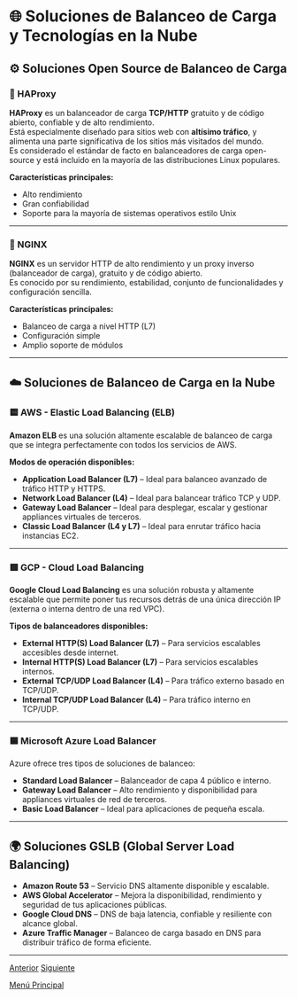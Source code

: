 # 🌐 Soluciones de Balanceo de Carga y Tecnologías en la Nube

## ⚙️ Soluciones Open Source de Balanceo de Carga

### 🧱 HAProxy

**HAProxy** es un balanceador de carga **TCP/HTTP** gratuito y de código abierto, confiable y de alto rendimiento.  
Está especialmente diseñado para sitios web con **altísimo tráfico**, y alimenta una parte significativa de los sitios más visitados del mundo.  
Es considerado el estándar de facto en balanceadores de carga open-source y está incluido en la mayoría de las distribuciones Linux populares.  

**Características principales:**
* Alto rendimiento
* Gran confiabilidad
* Soporte para la mayoría de sistemas operativos estilo Unix

---

### 🧭 NGINX

**NGINX** es un servidor HTTP de alto rendimiento y un proxy inverso (balanceador de carga), gratuito y de código abierto.  
Es conocido por su rendimiento, estabilidad, conjunto de funcionalidades y configuración sencilla.

**Características principales:**
* Balanceo de carga a nivel HTTP (L7)
* Configuración simple
* Amplio soporte de módulos

---

## ☁️ Soluciones de Balanceo de Carga en la Nube

### 🟨 AWS - Elastic Load Balancing (ELB)

**Amazon ELB** es una solución altamente escalable de balanceo de carga que se integra perfectamente con todos los servicios de AWS.

**Modos de operación disponibles:**

* **Application Load Balancer (L7)** – Ideal para balanceo avanzado de tráfico HTTP y HTTPS.
* **Network Load Balancer (L4)** – Ideal para balancear tráfico TCP y UDP.
* **Gateway Load Balancer** – Ideal para desplegar, escalar y gestionar appliances virtuales de terceros.
* **Classic Load Balancer (L4 y L7)** – Ideal para enrutar tráfico hacia instancias EC2.

---

### 🟥 GCP - Cloud Load Balancing

**Google Cloud Load Balancing** es una solución robusta y altamente escalable que permite poner tus recursos detrás de una única dirección IP (externa o interna dentro de una red VPC).

**Tipos de balanceadores disponibles:**

* **External HTTP(S) Load Balancer (L7)** – Para servicios escalables accesibles desde internet.
* **Internal HTTP(S) Load Balancer (L7)** – Para servicios escalables internos.
* **External TCP/UDP Load Balancer (L4)** – Para tráfico externo basado en TCP/UDP.
* **Internal TCP/UDP Load Balancer (L4)** – Para tráfico interno en TCP/UDP.

---

### 🟦 Microsoft Azure Load Balancer

Azure ofrece tres tipos de soluciones de balanceo:

* **Standard Load Balancer** – Balanceador de capa 4 público e interno.
* **Gateway Load Balancer** – Alto rendimiento y disponibilidad para appliances virtuales de red de terceros.
* **Basic Load Balancer** – Ideal para aplicaciones de pequeña escala.

---

## 🌍 Soluciones GSLB (Global Server Load Balancing)

* **Amazon Route 53** – Servicio DNS altamente disponible y escalable.
* **AWS Global Accelerator** – Mejora la disponibilidad, rendimiento y seguridad de tus aplicaciones públicas.
* **Google Cloud DNS** – DNS de baja latencia, confiable y resiliente con alcance global.
* **Azure Traffic Manager** – Balanceo de carga basado en DNS para distribuir tráfico de forma eficiente.

---

[Anterior](https://github.com/wilfredoha/Software_Architecture_and_Design_of_Modern_Large_Scale_Systems/blob/main/04_Large_Scale_Systems_Architectural_Building_Blocks/01_DNS%2C_Load_Balancing_%26_GSLB.md)   [Siguiente](https://github.com/wilfredoha/Software_Architecture_and_Design_of_Modern_Large_Scale_Systems/blob/main/04_Large_Scale_Systems_Architectural_Building_Blocks/03_Message_Brokers.md)

[Menú Principal](https://github.com/wilfredoha/Software_Architecture_and_Design_of_Modern_Large_Scale_Systems/tree/main)